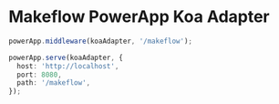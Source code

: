 # Makeflow PowerApp Koa Adapter

```ts
powerApp.middleware(koaAdapter, '/makeflow');

powerApp.serve(koaAdapter, {
  host: 'http://localhost',
  port: 8080,
  path: '/makeflow',
});
```
